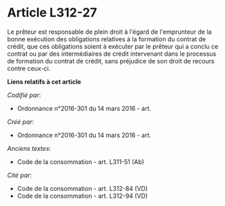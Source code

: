 # Article L312-27

Le prêteur est responsable de plein droit à l'égard de l'emprunteur de la bonne exécution des obligations relatives à la
formation du contrat de crédit, que ces obligations soient à exécuter par le prêteur qui a conclu ce contrat ou par des
intermédiaires de crédit intervenant dans le processus de formation du contrat de crédit, sans préjudice de son droit de
recours contre ceux-ci.

**Liens relatifs à cet article**

_Codifié par_:

  - Ordonnance n°2016-301 du 14 mars 2016 - art.

_Créé par_:

  - Ordonnance n°2016-301 du 14 mars 2016 - art.

_Anciens textes_:

  - Code de la consommation - art. L311-51 (Ab)

_Cité par_:

  - Code de la consommation - art. L312-84 (VD)
  - Code de la consommation - art. L312-94 (VD)

